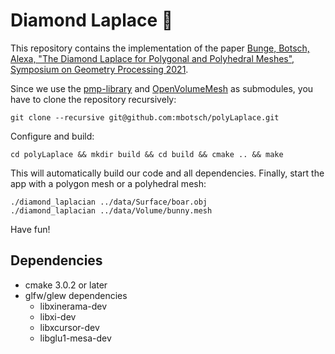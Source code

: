 # Diamond Laplace 🔷

This repository contains the implementation of the paper [Bunge, Botsch, Alexa, "The Diamond Laplace for Polygonal and Polyhedral Meshes", Symposium on Geometry Processing 2021](https://ls7-gv.cs.tu-dortmund.de/downloads/publications/2021/sgp21.pdf).

Since we use the [pmp-library](http://www.pmp-library.org/) and [OpenVolumeMesh](https://www.graphics.rwth-aachen.de/software/openvolumemesh/) as submodules, you have to clone the repository recursively:

    git clone --recursive git@github.com:mbotsch/polyLaplace.git

Configure and build:

    cd polyLaplace && mkdir build && cd build && cmake .. && make

This will automatically build our code and all dependencies. Finally, start the app with a polygon mesh or a polyhedral mesh:

    ./diamond_laplacian ../data/Surface/boar.obj
    ./diamond_laplacian ../data/Volume/bunny.mesh

Have fun!

## Dependencies
- cmake 3.0.2 or later
- glfw/glew dependencies
  - libxinerama-dev
  - libxi-dev
  - libxcursor-dev
  - libglu1-mesa-dev
